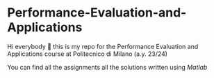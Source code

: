 # Performance-Evaluation-and-Applications

Hi everybody 👋 this is my repo for the Performance Evaluation and Applications course at Politecnico di Milano (a.y. 23/24)

You can find all the assignments all the solutions written using *Matlab*
